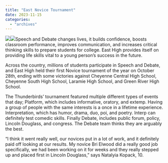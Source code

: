 ```yaml
---
title: "East Novice Tournament"
date: 2023-11-15
categories: 
  - "archives"
---
```


[![](images/20231115_190830770_iOS-1.heic)](https://ehsthunderbolt.com/wp-content/uploads/2023/11/20231115_190830770_iOS-1.heic)[![](images/20231115_190830770_iOS.heic)](https://ehsthunderbolt.com/wp-content/uploads/2023/11/20231115_190830770_iOS.heic)Speech and Debate changes lives, it builds confidence, boosts classroom performance, improves communication, and increases critical thinking skills to prepare students for college. East High provides itself on providing life skills vital to a young person’s success in the future.

Across the country, millions of students participate in Speech and Debate, and East High held their first Novice tournament of the year on October 28th, ending with some victories against Cheyenne Central High School, Cheyenne South High School, Laramie High School, and Green River High School.

The Thunderbirds’ tournament featured multiple different types of events that day; Platform, which includes informative, oratory, and extemp. Having a group of people with the same interests is a once in a lifetime experience. Interpretation, which has humor, drama, duo, poi, and poetry. Interp can definitely test comedic skills. Finally Debate, includes public forum, policy, Lincoln Douglass, and congress. The Debate team thinks they are arguably the best.

“I think it went really well, our novices put in a lot of work, and it definitely paid off looking at our results. My novice Bri Elwood did a really good job specifically, we had been working on it for weeks and they really stepped up and placed first in Lincoln Douglass,” says Natalyia Kopack, 10.

